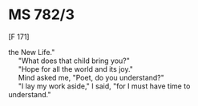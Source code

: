 # MS 782/3

[F 171]

the New Life." \
&nbsp;&nbsp;&nbsp;&nbsp;&nbsp;"What does that child bring you?" \
&nbsp;&nbsp;&nbsp;&nbsp;&nbsp;"Hope for all the world and its joy." \
&nbsp;&nbsp;&nbsp;&nbsp;&nbsp;Mind asked me, "Poet, do you understand?" \
&nbsp;&nbsp;&nbsp;&nbsp;&nbsp;"I lay my work aside," I said, "for I must have time to \
understand."
